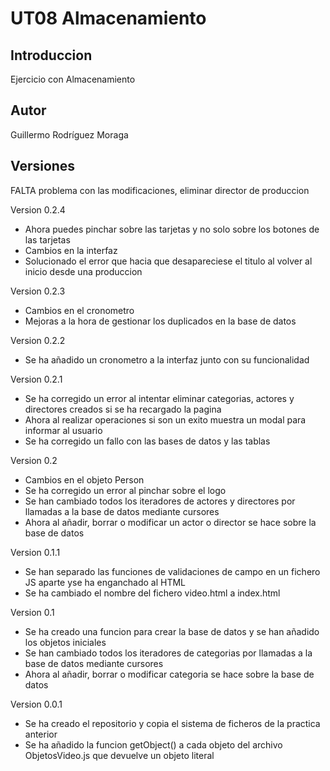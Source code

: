 # UT08 Almacenamiento

## Introduccion

Ejercicio con Almacenamiento

## Autor

Guillermo Rodríguez Moraga

## Versiones

FALTA problema con las modificaciones, eliminar director de produccion

Version 0.2.4
- Ahora puedes pinchar sobre las tarjetas y no solo sobre los botones de las tarjetas
- Cambios en la interfaz
- Solucionado el error que hacia que desapareciese el titulo al volver al inicio desde una produccion

Version 0.2.3
- Cambios en el cronometro 
- Mejoras a la hora de gestionar los duplicados en la base de datos

Version 0.2.2
- Se ha añadido un cronometro a la interfaz junto con su funcionalidad

Version 0.2.1
- Se ha corregido un error al intentar eliminar categorias, actores y directores creados si se ha recargado la pagina
- Ahora al realizar operaciones si son un exito muestra un modal para informar al usuario
- Se ha corregido un fallo con las bases de datos y las tablas

Version 0.2
- Cambios en el objeto Person
- Se ha corregido un error al pinchar sobre el logo
- Se han cambiado todos los iteradores de actores y directores por llamadas a la base de datos mediante cursores
- Ahora al añadir, borrar o modificar un actor o director se hace sobre la base de datos

Version 0.1.1
- Se han separado las funciones de validaciones de campo en un fichero JS aparte yse ha enganchado al HTML
- Se ha cambiado el nombre del fichero video.html a index.html

Version 0.1
- Se ha creado una funcion para crear la base de datos y se han añadido los objetos iniciales
- Se han cambiado todos los iteradores de categorias por llamadas a la base de datos mediante cursores
- Ahora al añadir, borrar o modificar categoria se hace sobre la base de datos

Version 0.0.1
- Se ha creado el repositorio y copia el sistema de ficheros de la practica anterior
- Se ha añadido la funcion getObject() a cada objeto del archivo ObjetosVideo.js que devuelve un objeto literal